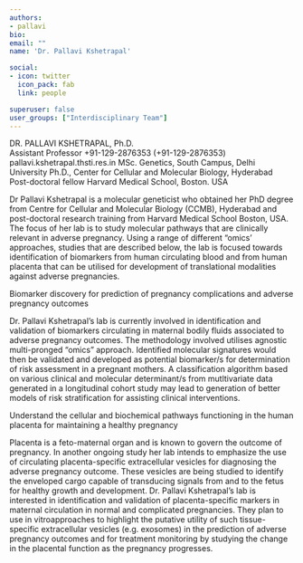 ```yaml
---
authors:
- pallavi
bio: 
email: ""
name: 'Dr. Pallavi Kshetrapal'

social:
- icon: twitter
  icon_pack: fab
  link: people

superuser: false
user_groups: ["Interdisciplinary Team"]
---
```

DR. PALLAVI KSHETRAPAL, Ph.D.  
Assistant Professor
+91-129-2876353  (+91-129-2876353)
pallavi.kshetrapal.thsti.res.in
MSc. Genetics, South Campus, Delhi University
Ph.D., Center for Cellular and Molecular Biology, Hyderabad
Post-doctoral fellow Harvard Medical School, Boston. USA

Dr Pallavi Kshetrapal is a molecular geneticist who obtained her PhD degree from Centre for Cellular and Molecular Biology (CCMB), Hyderabad and post-doctoral research training from Harvard Medical School Boston, USA. The focus of her lab is to study molecular pathways that are clinically relevant in adverse pregnancy. Using a range of different “omics’ approaches, studies that are described below, the lab is focused towards identification of biomarkers from human circulating blood and from human placenta that can be utilised for development of translational modalities against adverse pregnancies. 

Biomarker discovery for prediction of pregnancy complications and adverse pregnancy outcomes

Dr. Pallavi Kshetrapal’s lab is currently involved in identification and validation of biomarkers circulating in maternal bodily fluids associated to adverse pregnancy outcomes. The methodology involved utilises  agnostic multi-pronged “omics” approach. Identified molecular signatures would then be validated and developed as potential biomarker/s for determination of risk assessment in a pregnant mothers. A classification algorithm based on various clinical and molecular determinant/s from mutltivariate data generated in a longitudinal cohort study may lead to generation of better models of risk stratification for assisting clinical interventions.

 

Understand the cellular and biochemical pathways functioning in the human placenta for maintaining a healthy pregnancy

Placenta is a feto-maternal organ and is known to govern the outcome of pregnancy. In another ongoing study her lab intends to emphasize the use of circulating placenta-specific extracellular vesicles for diagnosing the adverse pregnancy outcome. These vesicles are being studied to identify the enveloped cargo capable of transducing signals from and to the fetus for healthy growth and development. Dr. Pallavi Kshetrapal’s lab is interested in identification and validation of placenta-specific markers in maternal circulation in normal and complicated pregnancies. They plan to use in vitroapproaches to highlight the putative utility of such tissue-specific extracellular vesicles (e.g. exosomes) in the prediction of adverse pregnancy outcomes and for treatment monitoring by studying the change in the placental function as the pregnancy progresses.

